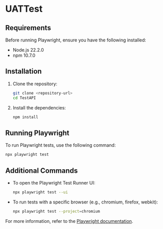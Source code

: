 # UATTest

## Requirements

Before running Playwright, ensure you have the following installed:

- Node.js 22.2.0
- npm 10.7.0


## Installation

1. Clone the repository:
    ```sh
    git clone <repository-url>
    cd TestAPI
    ```

2. Install the dependencies:
    ```sh
    npm install
    ```

## Running Playwright

To run Playwright tests, use the following command:
```sh
npx playwright test
```

## Additional Commands

- To open the Playwright Test Runner UI:
    ```sh
    npx playwright test --ui
    ```
- To run tests with a specific browser (e.g., chromium, firefox, webkit):
    ```sh
    npx playwright test --project=chromium
    ```

For more information, refer to the [Playwright documentation](https://playwright.dev/docs/intro).